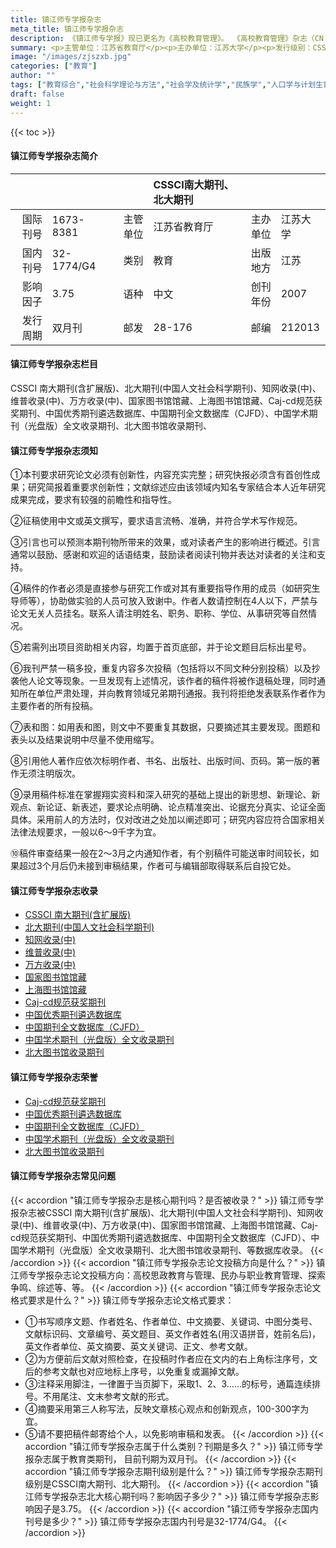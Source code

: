 ```yaml
---
title: 镇江师专学报杂志
meta_title: 镇江师专学报杂志
description: 《镇江师专学报》现已更名为《高校教育管理》。 《高校教育管理》杂志（CN:32-1774/G4）内容丰富、思想健康，2007年创刊，目前以双月刊形式发行，刊物对外积极扩大宣传，致力于提高杂志质量与影响，杂志是中国高校校办期刊中的一份权威性刊物。该杂志以研究高校教育管理理论、实践和政策为主，致力于推动高校教育管理的科学化、规范化和现代化。 《高校教育管理》杂志主要面向全国高校领导干部、教育工作者、科研人员和关心高校发展的社会各界人士，刊载内容涵盖高等教育管理理论、实践探索、政策研究等多个方面。该杂志注重理论与实践相结合，既关注国内外高等教育管理的最新动态和前沿问题，也重视反映我国高校教育管理的实际情况和问题解决。 在编辑出版过程中，该杂志坚持严格的审稿制度和学术规范，注重论文的学术性、创新性和实用性。同时，该杂志也致力于推广先进的管理理念和方法，为高校领导干部和教育工作者提供有益的参考和借鉴。杂志拥有一支高水平的编委会和审稿团队，编委会成员由国内外知名高校的教育专家和学者组成，以确保论文的学术价值和期刊的学术水平。
summary: <p>主管单位：江苏省教育厅</p><p>主办单位：江苏大学</p><p>发行级别：CSSCI南大期刊、北大期刊</p><p>发行周期：双月刊</p>
image: "/images/zjszxb.jpg"
categories: ["教育"]
author: ""
tags: ["教育综合","社会科学理论与方法","社会学及统计学","民族学","人口学与计划生育","人才学与劳动科学","教育理论与教育管理","学前教育","初等教育","中等教育","高等教育","职业教育","成人教育与特殊教育","体育",]
draft: false
weight: 1
---
```


{{< toc >}}

#### 镇江师专学报杂志简介
|               |                               |               | CSSCI南大期刊、北大期刊        |               |                           |
| ------------: | :---------------------------- | ------------: | :---------------------------- | ------------: | :------------------------ |
| 国际刊号      | 1673-8381   | 主管单位      | 江苏省教育厅     | 主办单位      | 江苏大学     |
| 国内刊号      | 32-1774/G4        | 类别          | 教育       | 出版地方      | 江苏           |
| 影响因子      | 3.75        | 语种          | 中文             | 创刊年份      | 2007    |
| 发行周期      | 双月刊    | 邮发          | 28-176              | 邮编          | 212013      |

#### 镇江师专学报杂志栏目
<span>CSSCI 南大期刊(含扩展版)</span>、<span>北大期刊(中国人文社会科学期刊)</span>、<span>知网收录(中)</span>、<span>维普收录(中)</span>、<span>万方收录(中)</span>、<span>国家图书馆馆藏</span>、<span>上海图书馆馆藏</span>、<span>Caj-cd规范获奖期刊</span>、<span>中国优秀期刊遴选数据库</span>、<span>中国期刊全文数据库（CJFD）</span>、<span>中国学术期刊（光盘版）全文收录期刊</span>、<span>北大图书馆收录期刊</span>、

#### 镇江师专学报杂志须知
<p><p>
	①本刊要求研究论文必须有创新性，内容充实完整；研究快报必须含有首创性成果；研究简报着重要求创新性；文献综述应由该领域内知名专家结合本人近年研究成果完成，要求有较强的前瞻性和指导性。
</p><p>
	②征稿使用中文或英文撰写，要求语言流畅、准确，并符合学术写作规范。
</p><p>
	③引言也可以预测本期刊物所带来的效果，或对读者产生的影响进行概述。引言通常以鼓励、感谢和欢迎的话语结束，鼓励读者阅读刊物并表达对读者的关注和支持。
</p><p>
	④稿件的作者必须是直接参与研究工作或对其有重要指导作用的成员（如研究生导师等），协助做实验的人员可放入致谢中。作者人数请控制在4人以下，严禁与论文无关人员挂名。联系人请注明姓名、职务、职称、学位、从事研究等自然情况。
</p><p>
	⑤若需列出项目资助相关内容，均置于首页底部，并于论文题目后标出星号。
</p><p>
	⑥我刊严禁一稿多投，重复内容多次投稿（包括将以不同文种分别投稿）以及抄袭他人论文等现象。一旦发现有上述情况，该作者的稿件将被作退稿处理，同时通知所在单位严肃处理，并向教育领域兄弟期刊通报。我刊将拒绝发表联系作者作为主要作者的所有投稿。
</p><p>
	⑦表和图：如用表和图，则文中不要重复其数据，只要摘述其主要发现。图题和表头以及结果说明中尽量不使用缩写。
</p><p>
	⑧引用他人著作应依次标明作者、书名、出版社、出版时间、页码。第一版的著作无须注明版次。
</p><p>
	⑨录用稿件标准在掌握翔实资料和深入研究的基础上提出的新思想、新理论、新观点、新论证、新表述，要求论点明确、论点精准突出、论据充分真实、论证全面具体。采用前人的方法时，仅对改进之处加以阐述即可；研究内容应符合国家相关法律法规要求，一般以6～9千字为宜。
</p><p>
	⑩稿件审查结果一般在2～3月之内通知作者，有个别稿件可能送审时间较长，如果超过3个月后仍未接到审稿结果，作者可与编辑部取得联系后自投它处。
</p></p>


#### 镇江师专学报杂志收录
<ul>
    <li class="inline-block">
        <a class="bg-theme-light hover:bg-primary dark:bg-darkmode-theme-light dark:hover:bg-darkmode-primary dark:hover:text-dark m-1 block rounded px-3 py-1 hover:text-white" href="#镇江师专学报杂志收录">
        CSSCI 南大期刊(含扩展版)
        </a>
    </li>
    <li class="inline-block">
        <a class="bg-theme-light hover:bg-primary dark:bg-darkmode-theme-light dark:hover:bg-darkmode-primary dark:hover:text-dark m-1 block rounded px-3 py-1 hover:text-white" href="#镇江师专学报杂志收录">
        北大期刊(中国人文社会科学期刊)
        </a>
    </li>
    <li class="inline-block">
        <a class="bg-theme-light hover:bg-primary dark:bg-darkmode-theme-light dark:hover:bg-darkmode-primary dark:hover:text-dark m-1 block rounded px-3 py-1 hover:text-white" href="#镇江师专学报杂志收录">
        知网收录(中)
        </a>
    </li>
    <li class="inline-block">
        <a class="bg-theme-light hover:bg-primary dark:bg-darkmode-theme-light dark:hover:bg-darkmode-primary dark:hover:text-dark m-1 block rounded px-3 py-1 hover:text-white" href="#镇江师专学报杂志收录">
        维普收录(中)
        </a>
    </li>
    <li class="inline-block">
        <a class="bg-theme-light hover:bg-primary dark:bg-darkmode-theme-light dark:hover:bg-darkmode-primary dark:hover:text-dark m-1 block rounded px-3 py-1 hover:text-white" href="#镇江师专学报杂志收录">
        万方收录(中)
        </a>
    </li>
    <li class="inline-block">
        <a class="bg-theme-light hover:bg-primary dark:bg-darkmode-theme-light dark:hover:bg-darkmode-primary dark:hover:text-dark m-1 block rounded px-3 py-1 hover:text-white" href="#镇江师专学报杂志收录">
        国家图书馆馆藏
        </a>
    </li>
    <li class="inline-block">
        <a class="bg-theme-light hover:bg-primary dark:bg-darkmode-theme-light dark:hover:bg-darkmode-primary dark:hover:text-dark m-1 block rounded px-3 py-1 hover:text-white" href="#镇江师专学报杂志收录">
        上海图书馆馆藏
        </a>
    </li>
    <li class="inline-block">
        <a class="bg-theme-light hover:bg-primary dark:bg-darkmode-theme-light dark:hover:bg-darkmode-primary dark:hover:text-dark m-1 block rounded px-3 py-1 hover:text-white" href="#镇江师专学报杂志收录">
        Caj-cd规范获奖期刊
        </a>
    </li>
    <li class="inline-block">
        <a class="bg-theme-light hover:bg-primary dark:bg-darkmode-theme-light dark:hover:bg-darkmode-primary dark:hover:text-dark m-1 block rounded px-3 py-1 hover:text-white" href="#镇江师专学报杂志收录">
        中国优秀期刊遴选数据库
        </a>
    </li>
    <li class="inline-block">
        <a class="bg-theme-light hover:bg-primary dark:bg-darkmode-theme-light dark:hover:bg-darkmode-primary dark:hover:text-dark m-1 block rounded px-3 py-1 hover:text-white" href="#镇江师专学报杂志收录">
        中国期刊全文数据库（CJFD）
        </a>
    </li>
    <li class="inline-block">
        <a class="bg-theme-light hover:bg-primary dark:bg-darkmode-theme-light dark:hover:bg-darkmode-primary dark:hover:text-dark m-1 block rounded px-3 py-1 hover:text-white" href="#镇江师专学报杂志收录">
        中国学术期刊（光盘版）全文收录期刊
        </a>
    </li>
    <li class="inline-block">
        <a class="bg-theme-light hover:bg-primary dark:bg-darkmode-theme-light dark:hover:bg-darkmode-primary dark:hover:text-dark m-1 block rounded px-3 py-1 hover:text-white" href="#镇江师专学报杂志收录">
        北大图书馆收录期刊
        </a>
    </li>
</ul>



#### 镇江师专学报杂志荣誉
<ul>
    <li class="inline-block">
        <a class="bg-theme-light hover:bg-primary dark:bg-darkmode-theme-light dark:hover:bg-darkmode-primary dark:hover:text-dark m-1 block rounded px-3 py-1 hover:text-white" href="#镇江师专学报杂志荣誉">
        Caj-cd规范获奖期刊
        </a>
    </li>
    <li class="inline-block">
        <a class="bg-theme-light hover:bg-primary dark:bg-darkmode-theme-light dark:hover:bg-darkmode-primary dark:hover:text-dark m-1 block rounded px-3 py-1 hover:text-white" href="#镇江师专学报杂志荣誉">
        中国优秀期刊遴选数据库
        </a>
    </li>
    <li class="inline-block">
        <a class="bg-theme-light hover:bg-primary dark:bg-darkmode-theme-light dark:hover:bg-darkmode-primary dark:hover:text-dark m-1 block rounded px-3 py-1 hover:text-white" href="#镇江师专学报杂志荣誉">
        中国期刊全文数据库（CJFD）
        </a>
    </li>
    <li class="inline-block">
        <a class="bg-theme-light hover:bg-primary dark:bg-darkmode-theme-light dark:hover:bg-darkmode-primary dark:hover:text-dark m-1 block rounded px-3 py-1 hover:text-white" href="#镇江师专学报杂志荣誉">
        中国学术期刊（光盘版）全文收录期刊
        </a>
    </li>
    <li class="inline-block">
        <a class="bg-theme-light hover:bg-primary dark:bg-darkmode-theme-light dark:hover:bg-darkmode-primary dark:hover:text-dark m-1 block rounded px-3 py-1 hover:text-white" href="#镇江师专学报杂志荣誉">
        北大图书馆收录期刊
        </a>
    </li>
</ul>












#### 镇江师专学报杂志常见问题
{{< accordion "镇江师专学报杂志是核心期刊吗？是否被收录？" >}}
镇江师专学报杂志被CSSCI 南大期刊(含扩展版)、北大期刊(中国人文社会科学期刊)、知网收录(中)、维普收录(中)、万方收录(中)、国家图书馆馆藏、上海图书馆馆藏、Caj-cd规范获奖期刊、中国优秀期刊遴选数据库、中国期刊全文数据库（CJFD）、中国学术期刊（光盘版）全文收录期刊、北大图书馆收录期刊、等数据库收录。
{{< /accordion >}}
{{< accordion "镇江师专学报杂志论文投稿方向是什么？" >}}
镇江师专学报杂志论文投稿方向：高校思政教育与管理、民办与职业教育管理、探索争鸣、综述等、等。
{{< /accordion >}}
{{< accordion "镇江师专学报杂志论文格式要求是什么？" >}}
镇江师专学报杂志论文格式要求：
- ①书写顺序文题、作者姓名、作者单位、中文摘要、关键词、中图分类号、文献标识码、文章编号、英文题目、英文作者姓名(用汉语拼音，姓前名后)，英文作者单位、英文摘要、英文关键词、正文、参考文献。
- ②为方便前后文献对照检查，在投稿时作者应在文内的右上角标注序号，文后的参考文献也对应地标上序号，以免重复或漏掉文献。
- ③注释采用脚注，一律置于当页脚下，采取1、2、3……的标号，通篇连续排号。不用尾注、文末参考文献的形式。
- ④摘要采用第三人称写法，反映文章核心观点和创新观点，100-300字为宜。
- ⑤请不要把稿件邮寄给个人，以免影响审稿和发表。
{{< /accordion >}}
{{< accordion "镇江师专学报杂志属于什么类别？刊期是多久？" >}}
镇江师专学报杂志属于教育类期刊， 目前刊期为双月刊。
{{< /accordion >}}
{{< accordion "镇江师专学报杂志期刊级别是什么？" >}}
镇江师专学报杂志期刊级别是CSSCI南大期刊、北大期刊。
{{< /accordion >}}
{{< accordion "镇江师专学报杂志北大核心期刊吗？影响因子多少？" >}}
镇江师专学报杂志影响因子是3.75。
{{< /accordion >}}
{{< accordion "镇江师专学报杂志国内刊号是多少？" >}}
镇江师专学报杂志国内刊号是32-1774/G4。
{{< /accordion >}}